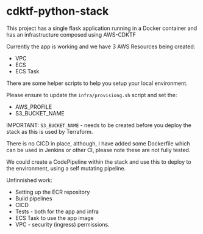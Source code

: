 # cdktf-python-stack

This project has a single flask application running in a Docker container and has an infrastructure composed using AWS-CDKTF

Currently the app is working and we have 3 AWS Resources being created:
* VPC
* ECS
* ECS Task

There are some helper scripts to help you setup your local environment.

Please ensure to update the `infra/provisiong.sh` script and set the:
* AWS_PROFILE
* S3_BUCKET_NAME

IMPORTANT: `S3_BUCKET_NAME` - needs to be created before you deploy the stack as this is used by Terraform.

There is no CICD in place, although, I have added some Dockerfile which can be used in Jenkins or other CI, please note these are not fully tested.

We could create a CodePipeline within the stack and use this to deploy to the environment, using a self mutating pipeline.

Unfinnished work:
- Setting up the ECR repository
- Build pipelines
- CICD
- Tests - both for the app and infra
- ECS Task to use the app image
- VPC - security (ingress) permissions.